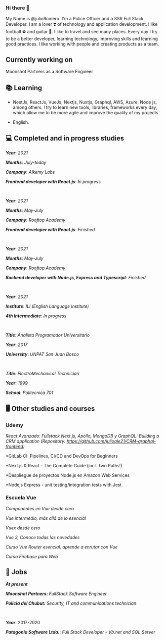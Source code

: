 ### Hi there 👋

My Name is @julioRomero.
I'm a Police Officer and a SSR Full Stack Developer. I am a lover ❣️ of technology and application development. I like football ⚽ and guitar 🎸. I like to travel and see many places.
Every day I try to be a better developer, learning technology, improving skills and learning good practices. I like working with people and creating products as a team.

## Currently working on 

  Moonshot Partners as a Software Engineer

## 📚 Learning 

  - NestJs, ReactJs, VueJs, Nextjs, Nuxtjs, Graphql, AWS, Azure, Node js, among others.
  I try to learn new tools, libraries, frameworks every day, which allow me to be more agile and improve the quality of my projects
  
  - English.

## 💻 Completed and in progress studies

   ***Year***: *2021*
  
   ***Months***: *July-today*

   ***Company***: *Alkemy Labs*

   ***Frontend developer with React.js***: *In progress*

   <br>

   ***Year***: *2021*

   ***Months***: *May-July*
  
  ***Company***: *Rooftop Academy*
  
  ***Frontend developer with React.js***: *Finished*
  
  <br>
  
   ***Year***: *2021*

   ***Months***: *May-July*
  
  ***Company***: *Rooftop Academy*
  
  ***Backend developer with Node.js, Express and Typescript***: *Finished*
  
  <br>

   ***Year***: *2021*
  
  ***Institute***: *ILI (English Language Institute)*
  
  ***4th Intermediate***: *In progress*
  
  <br>
  
  ***Title***: *Analista Programador Universitario*
  
  ***Year***: *2017*
  
  ***University***: *UNPAT San Juan Bosco*
  
  <br>

  ***Title***: *ElectroMechanical Technician*
  
  ***Year***: *1999*
  
  ***School***: *Politecnica 701*
  

  
 ## 🖥️ Other studies and courses
 
 ### Udemy ###
 
*React Avanzado: Fullstack Next.js, Apollo, MongoDB y GraphQL: Building a CRM application (Repository: https://github.com/julioale21/CRM-graphql-frontend)*

*GitLab CI: Pipelines, CI/CD and DevOps for Beginners

*Next.js & React - The Complete Guide (incl. Two Paths!)

*Despliegue de proyectos Node.js en Amazon Web Services

*Nodejs Express - unit testing/integration tests with Jest

### Escuela Vue ###

*Componentes en Vue desde cero*

*Vue intermedio, más allá de lo esencial*

*Vuex desde cero*

*Vue 3, Conoce todas las novedades*

*Curso Vue Router esencial, aprende a enrutar con Vue*

*Curso Firebase para Web*


## 🔧 Jobs

  ***At present*** 
  
  ***Moonshot Partners:*** *FullStack Software Engineer*
  
  ***Policia del Chubut:*** *Security, IT and communications technician*
  
  <br>
  
  ***Year***: 2017-2020
  
  ***Patagonia Software Ltda.***: *Full Stack Developer - Vb.net and SQL Server*

